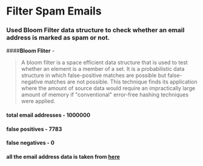 # Filter Spam Emails

### Used Bloom Filter data structure to check whether an email address is marked as spam or not.

####**Bloom Fliter** - 
> A bloom filter is a space efficient data structure that is used to test whether an element is a member of a set.
> It is a probabilistic data structure in which false-positive matches are possible but false-negative matches are not possible.
> This technique finds its application where the amount of source data would require an impractically large amount of memory if "conventional" error-free hashing techniques were applied.

#### **total email addresses** - 1000000
#### **false positives** - 7783
#### **false negatives** - 0

#### all the email address data is taken from [here](https://www.kaggle.com/rowhitswami/all-indian-companies-registration-data-1900-2019)